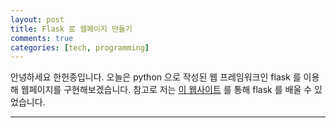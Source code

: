 ```yaml
---
layout: post
title: Flask 로 웹페이지 만들기
comments: true
categories: [tech, programming]
---
```


안녕하세요 한헌종입니다.
오늘은 python 으로 작성된 웹 프레임워크인 flask 를 이용해 웹페이지를 구현해보겠습니다.
참고로 저는 [이 웹사이트](https://blog.miguelgrinberg.com/post/the-flask-mega-tutorial-part-i-hello-world) 를 통해 flask 를 배울 수 있었습니다.

---
